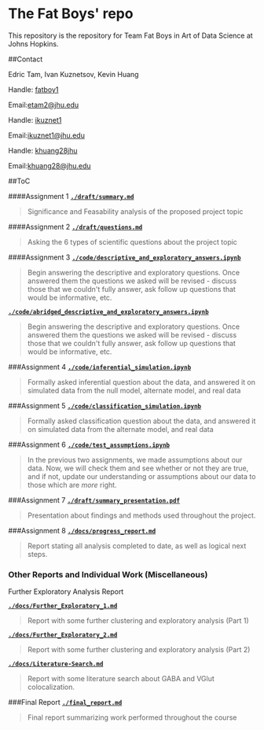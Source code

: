 # The Fat Boys' repo
This repository is the repository for Team Fat Boys in Art of Data Science at Johns Hopkins. 

##Contact

Edric Tam,  Ivan Kuznetsov,  Kevin Huang

Handle: [fatboy1](http://github.com/fatboy1)

Email:[etam2@jhu.edu](mailto:etam2@jhu.edu)


Handle: [ikuznet1](http://github.com/ikuznet1)

Email:[ikuznet1@jhu.edu](mailto:ikuznet1@jhu.edu)


Handle: [khuang28jhu](http://github.com/khuang28jhu)

Email:[khuang28@jhu.edu](mailto:khuang28@jhu.edu)


##ToC

####Assignment 1
[**``./draft/summary.md``**](./draft/summary.md)
  > Significance and Feasability analysis of the proposed project topic

####Assignment 2
[**``./draft/questions.md``**](./draft/questions.md)
  > Asking the 6 types of scientific questions about the project topic

####Assignment 3
[**``./code/descriptive_and_exploratory_answers.ipynb``**](./code/Assignment3.ipynb)
  > Begin answering the descriptive and exploratory questions. Once answered them the questions we asked will be revised - discuss those that we couldn't fully answer, ask follow up questions that would be informative, etc.
  
[**``./code/abridged_descriptive_and_exploratory_answers.ipynb``**](./code/Assignment3_Abridged.ipynb)
  > Begin answering the descriptive and exploratory questions. Once answered them the questions we asked will be revised - discuss those that we couldn't fully answer, ask follow up questions that would be informative, etc.

###Assignment 4
[**``./code/inferential_simulation.ipynb``**](./code/Assignment4.ipynb)
  > Formally asked inferential question about the data, and answered it on simulated data from the null model, alternate model, and real data

###Assignment 5
[**``./code/classification_simulation.ipynb``**](./code/Assignment5_Classification_FatBoys.ipynb)
  > Formally asked classification question about the data, and answered it on simulated data from the alternate model, and real data

###Assignment 6
[**``./code/test_assumptions.ipynb``**](./code/Assignment6_Checking_Assumptions_Fatboys.ipynb)
  > In the previous two assignments, we made assumptions about our data. Now, we will check them and see whether or not they are true, and if not, update our understanding or assumptions about our data to those which are *more* right.

###Assignment 7
[**``./draft/summary_presentation.pdf``**](./draft/JovoPres.pptx)
  > Presentation about findings and methods used throughout the project.

###Assignment 8
[**``./docs/progress_report.md``**](./docs/Progress_Report.md)
  > Report stating all analysis completed to date, as well as logical next steps.

### Other Reports and Individual Work (Miscellaneous)

Further Exploratory Analysis Report

[**``./docs/Further_Exploratory_1.md``**](./docs/Team%20Fatboys%205%20Updates%20Report%20Part%201%20(Updates%201%2C2%2C3%2C4).ipynb)
  > Report with some further clustering and exploratory analysis (Part 1)
  
[**``./docs/Further_Exploratory_2.md``**](./docs/Team%20Fatboys%205%20Updates%20Fixed%20Report%20Part%202.ipynb)
  > Report with some further clustering and exploratory analysis (Part 2)
  
[**``./docs/Literature-Search.md``**](./docs/Literature-Search.md)
  > Report with some literature search about GABA and VGlut colocalization.

###Final Report
[**``./final_report.md``**](./final_report.md)
  > Final report summarizing work performed throughout the course
